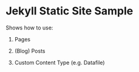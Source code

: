 # Jekyll Static Site Sample

Shows how to use:

1) Pages

2) (Blog) Posts 

3) Custom Content Type (e.g. Datafile)


